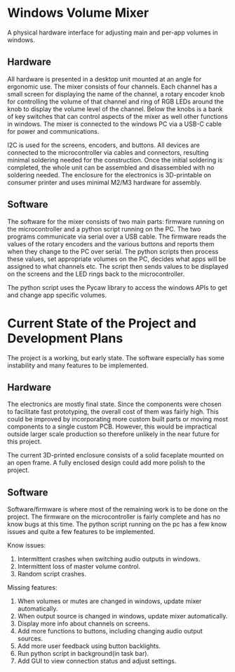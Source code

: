 # Windows Volume Mixer

A physical hardware interface for adjusting main and per-app volumes in windows. 

## Hardware

All hardware is presented in a desktop unit mounted at an angle for ergonomic use. The mixer consists of four channels. Each channel has a small screen for displaying the name of the channel, a rotary encoder knob for controlling the volume of that channel and ring of RGB LEDs around the knob to display the volume level of the channel. Below the knobs is a bank of key switches that can control aspects of the mixer as well other functions in windows. The mixer is connected to the windows PC via a USB-C cable for power and communications.

I2C is used for the screens, encoders, and buttons. All devices are connected to the microcontroller via cables and connectors, resulting minimal soldering needed for the construction. Once the initial soldering is completed, the whole unit can be assembled and disassembled with no soldering needed.
The enclosure for the electronics is 3D-printable on consumer printer and uses minimal M2/M3 hardware for assembly.

## Software

The software for the mixer consists of two main parts: firmware running on the microcontroller and a python script running on the PC. The two programs communicate via serial over a USB cable. The firmware reads the values of the rotary encoders and the various buttons and reports them when they change to the PC over serial. The python scripts then process these values, set appropriate volumes on the PC, decides what apps will be assigned to what channels etc. The script then sends values to be displayed on the screens and the LED rings back to the microcontroller.

The python script uses the Pycaw library to access the windows APIs to get and change app specific volumes.

# Current State of the Project and Development Plans

The project is a working, but early state. The software especially has some instability and many features to be implemented.

## Hardware

The electronics are mostly final state. Since the components were chosen to facilitate fast prototyping, the overall cost of them was fairly high. This could be improved by incorporating more custom built parts or moving most components to a single custom PCB. However, this would be impractical outside larger scale production so therefore unlikely in the near future for this project.

The current 3D-printed enclosure consists of a solid faceplate mounted on an open frame. A fully enclosed design could add more polish to the project.

## Software

Software/firmware is where most of the remaining work is to be done on the project. The firmware on the microcontroller is fairly complete and has no know bugs at this time. The python script running on the pc has a few know issues and quite a few features to be implemented.

Know issues:
<ol>
    <li>Intermittent crashes when switching audio outputs in windows.</li>
    <li>Intermittent loss of master volume control.</li>
    <li>Random script crashes.</li>
</ol>
Missing features:
<ol>
    <li>When volumes or mutes are changed in windows, update mixer automatically.</li>
    <li>When output source is changed in windows, update mixer automatically.</li>
    <li>Display more info about channels on screens.</li>
    <li>Add more functions to buttons, including changing audio output sources.</li>
    <li>Add more user feedback using button backlights.</li>
    <li>Run python script in background(in task bar).</li>
    <li>Add GUI to view connection status and adjust settings.</li>
</ol>




